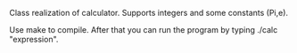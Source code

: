 Class realization of calculator. Supports integers and some constants (Pi,e).

Use make to compile. After that you can run the program by typing ./calc "expression".
